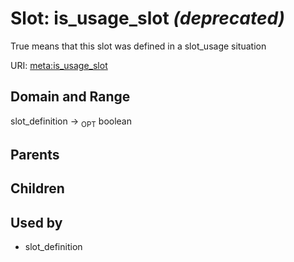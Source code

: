 
# Slot: is_usage_slot _(deprecated)_


True means that this slot was defined in a slot_usage situation

URI: [meta:is_usage_slot](https://w3id.org/biolink/biolinkml/meta/is_usage_slot)


## Domain and Range

slot_definition ->  <sub>OPT</sub> boolean

## Parents


## Children


## Used by

 * slot_definition
